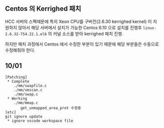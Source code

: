 ## Centos 의 Kerrighed 패치

HCC 서버의 스펙때문에 특히 Xeon CPU를 구버전(2.6.30 kerrighed kernel)
이 지원하지 않아서 해당 서버에서 설치가 가능한 Centos 6.10 으로 설치를 진행후
`linux-2.6.32-754.22.1.el6` 의 커널 소스를 받아 kerrighed 패치 진행.

하지만 패치 과정에서 Centos 에서 수정한 부분이 있기 때문에 해당 부분들은
수동으로 수정해줘야 한다.

## 10/01

```shell
[Patching]
 * Complete
    ./mm/swapfile.c
    ./mm/vmscan.c
    ./mm/swap.c
 * Working
    ./mm/mmap.c
       get_unmapped_area_prot 수정중
[etc]
git ignore update
 * ignore vscode workspace file
```
